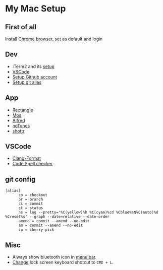 # My Mac Setup

## First of all
Install [Chrome browser](https://www.google.com/chrome/), set as default and login

## Dev
- ITerm2 and its [setup](https://medium.com/seokjunhong/customize-the-terminal-zsh-iterm2-powerlevel10k-complete-guide-for-beginners-35c4ba439055)
- [VSCode](https://code.visualstudio.com/)
- [Setup Github account](https://docs.github.com/en/get-started/quickstart/set-up-git)
- [Setup git alias](https://git-scm.com/book/en/v2/Git-Basics-Git-Aliases)

## App
- [Rectangle](https://rectangleapp.com/)
- [Mos](https://mos.caldis.me/)
- [Alfred](https://www.alfredapp.com/)
- [noTunes](https://github.com/tombonez/noTunes)
- [shottr](https://shottr.cc/)

## VSCode
- [Clang-Format](https://github.com/xaverh/vscode-clang-format)
- [Code Spell checker](https://marketplace.visualstudio.com/items?itemName=streetsidesoftware.code-spell-checker)

## git config

```shell
[alias]
      co = checkout
      br = branch
      ci = commit
      st = status
      hs = log --pretty='%C(yellow)%h %C(cyan)%cd %Cblue%aN%C(auto)%d %Creset%s' --graph --date=relative --date-order
      amend = commit --amend --no-edit
      am = commit --amend --no-edit
      cp = cherry-pick
```

## Misc
- Always show bluetooth icon in [menu bar](https://support.apple.com/en-bh/guide/macbook-pro/apdbd44531c5/mac#:~:text=Tip%3A%20If%20you%20don't,in%20Menu%20Bar%20for%20Bluetooth.).
- [Change](https://apple.stackexchange.com/questions/299676/how-do-i-change-the-shortcut-for-lock-screen) lock screen keyboard shotcut to `CMD + L`.